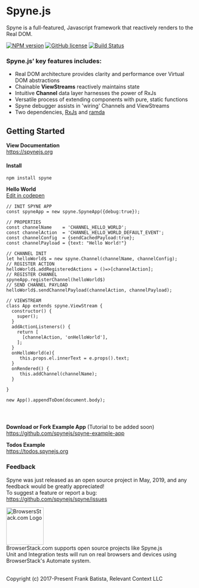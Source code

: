 # Spyne.js
Spyne is a full-featured, Javascript framework that reactively renders to the Real DOM.

[![NPM version](https://img.shields.io/npm/v/spyne.svg?longCache=true&style=flat-square)](https://www.npmjs.com/package/spyne)
[![GitHub license](https://img.shields.io/github/license/spynejs/spyne.svg?longCache=true&style=flat-square)](https://github.com/spynejs/spyne/blob/master/LICENSE)
[![Build Status](https://travis-ci.com/spynejs/spyne.svg?branch=master)](https://travis-ci.com/spynejs/spyne)

### Spyne.js’ key features includes:

* Real DOM architecture provides clarity and performance over Virtual DOM abstractions
* Chainable <b>ViewStreams</b> reactively maintains state
* Intuitive <b>Channel</b> data layer harnesses the power of RxJs
* Versatile process of extending components with pure, static functions
* Spyne debugger assists in 'wiring' Channels and ViewStreams
* Two dependencies, [RxJs](https://rxjs-dev.firebaseapp.com) and [ramda](https://ramdajs.com)




## Getting Started ##
**View Documentation**<br/>
https://spynejs.org

#### Install ##
```
npm install spyne
```
**Hello World**<br>
[Edit in codepen](https://codepen.io/nybatista/pen/Pvvweb)
```
// INIT SPYNE APP
const spyneApp = new spyne.SpyneApp({debug:true});

// PROPERTIES
const channelName    = 'CHANNEL_HELLO_WORLD';
const channelAction  = 'CHANNEL_HELLO_WORLD_DEFAULT_EVENT';
const channelConfig  = {sendCachedPayload:true};
const channelPayload = {text: "Hello World!"}

// CHANNEL INIT
let helloWorld$ = new spyne.Channel(channelName, channelConfig);
// REGISTER ACTION
helloWorld$.addRegisteredActions = ()=>[channelAction];
// REGISTER CHANNEL
spyneApp.registerChannel(helloWorld$)
// SEND CHANNEL PAYLOAD
helloWorld$.sendChannelPayload(channelAction, channelPayload);

// VIEWSTREAM
class App extends spyne.ViewStream {
  constructor() {
    super();
  }
  addActionListeners() {
    return [
      [channelAction, 'onHelloWorld'],
    ];
  }
  onHelloWorld(e){
     this.props.el.innerText = e.props().text;
  }
  onRendered() {
     this.addChannel(channelName);
  }
 
}

new App().appendToDom(document.body);


 
```
**Download or Fork Example App** (Tutorial to be added soon)<br/>
https://github.com/spynejs/spyne-example-app <br>

**Todos Example**<br/>
https://todos.spynejs.org</br>

### Feedback
Spyne was just released as an open source project in May, 2019, and any feedback would be greatly appreciated!<br>
To suggest a feature or report a bug: https://github.com/spynejs/spyne/issues

[<img src="https://bstacksupport.zendesk.com/attachments/token/PhEt6nTTBau6HVpyq3IJsmUIG/?name=browserstack-logo-600x315.png" title="BrowsersStack.com Logo" height="100">](https://browserstack.com)<br>
BrowserStack.com supports open source projects like Spyne.js<br> 
Unit and Integration tests will run on real browsers and devices using BrowserStack's Automate system.<br><br>


Copyright (c) 2017-Present Frank Batista, Relevant Context LLC                   

